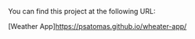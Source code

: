 You can find this project at the following URL:

[Weather App]https://psatomas.github.io/wheater-app/